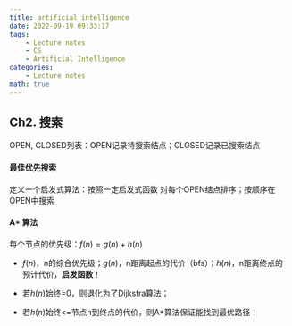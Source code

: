 ```yaml
---
title: artificial_intelligence
date: 2022-09-19 09:33:17
tags: 
    - Lecture notes
    - CS
    - Artificial Intelligence
categories:
    - Lecture notes
math: true
---
```


## Ch2. 搜索

OPEN, CLOSED列表：OPEN记录待搜索结点；CLOSED记录已搜索结点

#### 最佳优先搜索

定义一个启发式算法：按照一定启发式函数 对每个OPEN结点排序；按顺序在OPEN中搜索

#### A* 算法

每个节点的优先级：$f(n)=g(n)+h(n)$

- $f(n)$，n的综合优先级；$g(n)$，n距离起点的代价（bfs）；$h(n)$，n距离终点的预计代价，**启发函数**！

- 若$h(n)$始终=0，则退化为了Dijkstra算法；
- 若$h(n)$始终<=节点n到终点的代价，则A*算法保证能找到最优路径！
